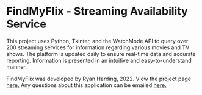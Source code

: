 # **FindMyFlix - Streaming Availability Service**

This project uses Python, Tkinter, and the WatchMode API to query over 200 streaming services for information regarding various movies and TV shows. The platform is updated daily to ensure real-time data and accurate reporting. Information is presented in an intuitive and easy-to-understand manner.

FindMyFlix was developed by Ryan Harding, 2022. View the project page [here.](https://rnharding.com/blog/findmyflix/) Any questions about this application can be emailed <a href="mailto: rnhardingg@utexas.edu">here.</a> 